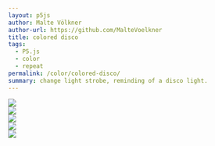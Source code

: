 ```yaml
---  
layout: p5js
author: Malte Völkner
author-url: https://github.com/MalteVoelkner
title: colored disco
tags: 
  - P5.js
  - color
  - repeat
permalink: /color/colored-disco/
summary: change light strobe, reminding of a disco light.
---  
```


![](/gestalten-in-code/color/p5js/colored-disco/images/colored-disco_1.png)  
![](/gestalten-in-code/color/p5js/colored-disco/images/colored-disco_2.png)  
![](/gestalten-in-code/color/p5js/colored-disco/images/colored-disco_3.png)  
![](/gestalten-in-code/color/p5js/colored-disco/images/colored-disco_4.png)  
![](/gestalten-in-code/color/p5js/colored-disco/images/colored-disco_5.png)  
